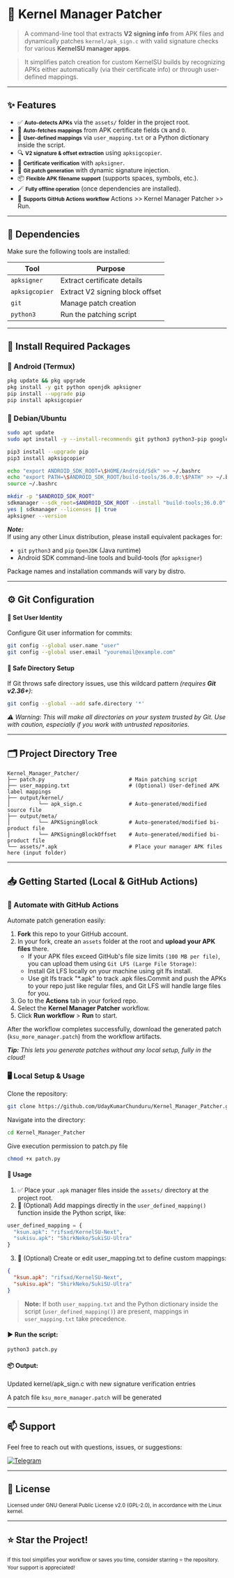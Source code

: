 # 🔐 Kernel Manager Patcher

> A command-line tool that extracts **V2 signing info** from APK files and dynamically patches `kernel/apk_sign.c` with valid signature checks for various **KernelSU manager apps**.

> It simplifies patch creation for custom KernelSU builds by recognizing APKs either automatically (via their certificate info) or through user-defined mappings.

---

## ✨ Features

- ✅ <small>**Auto-detects APKs**</small> via the `assets/` folder in the project root.
- 🔗 <small>**Auto-fetches mappings**</small> from APK certificate fields `CN` and `O`.
- 🧠 <small>**User-defined mappings**</small> via `user_mapping.txt` or a Python dictionary inside the script.
- 🔍 <small>**V2 signature & offset extraction**</small> using `apksigcopier`.
- 🔑 <small>**Certificate verification**</small> with `apksigner`.
- 📝 <small>**Git patch generation**</small> with dynamic signature injection.
- 📦 <small>**Flexible APK filename support**</small> (supports spaces, symbols, etc.).
- 🪄 <small>**Fully offline operation**</small> (once dependencies are installed).
- 🤖 <small>**Supports GitHub Actions workflow**</small> Actions >> Kernel Manager Patcher >> Run.

---

## 🧩 Dependencies

Make sure the following tools are installed:

| Tool         | Purpose                              |
|--------------|--------------------------------------|
| `apksigner`  | Extract certificate details          |
| `apksigcopier` | Extract V2 signing block offset     |
| `git`        | Manage patch creation                |
| `python3`    | Run the patching script              |

---

## 🧰 Install Required Packages

### 📱 Android (Termux)
```bash
pkg update && pkg upgrade
pkg install -y git python openjdk apksigner
pip install --upgrade pip
pip install apksigcopier
```

### 🐧 Debian/Ubuntu
```bash
sudo apt update
sudo apt install -y --install-recommends git python3 python3-pip google-android-cmdline-tools-11.0-installer openjdk-21-jre-headless

pip3 install --upgrade pip
pip3 install apksigcopier

echo "export ANDROID_SDK_ROOT=\$HOME/Android/Sdk" >> ~/.bashrc
echo "export PATH=\$ANDROID_SDK_ROOT/build-tools/36.0.0:\$PATH" >> ~/.bashrc
source ~/.bashrc

mkdir -p "$ANDROID_SDK_ROOT"
sdkmanager --sdk_root=$ANDROID_SDK_ROOT --install "build-tools;36.0.0"
yes | sdkmanager --licenses || true
apksigner --version
```
***Note:***  
If using any other Linux distribution, please install equivalent packages for:  
- `git` `python3` and `pip` `OpenJDK` (Java runtime)
- Android SDK command-line tools and build-tools (for `apksigner`)

Package names and installation commands will vary by distro.

---

## ⚙️ Git Configuration
#### 👤 Set User Identity
Configure Git user information for commits:

```bash
git config --global user.name "user"
git config --global user.email "youremail@example.com"
```

#### 🔐 Safe Directory Setup
If Git throws safe directory issues, use this wildcard pattern *(requires **Git v2.36+**)*:

```bash
git config --global --add safe.directory '*'
```
*⚠️ Warning: This will make all directories on your system trusted by Git. Use with caution, especially if you work with untrusted repositories.*

---

## 🗂️ Project Directory Tree
```
Kernel_Manager_Patcher/
├── patch.py                           # Main patching script
├── user_mapping.txt                   # (Optional) User-defined APK label mappings
├── output/kernel/
│         └── apk_sign.c               # Auto-generated/modified source file
├── output/meta/
│         └── APKSigningBlock          # Auto-generated/modified bi-product file
│         └── APKSigningBlockOffset    # Auto-generated/modified bi-product file 
└── assets/*.apk                       # Place your manager APK files here (input folder)

```

---

## 📥 Getting Started (Local & GitHub Actions)
### 🤖 Automate with GitHub Actions
Automate patch generation easily:

1. **Fork** this repo to your GitHub account.
2. In your fork, create an `assets` folder at the root and **upload your APK files** there.
   - If your APK files exceed GitHub's file size limits `(100 MB per file)`, you can upload them using `Git LFS (Large File Storage)`:
   - Install Git LFS locally on your machine using git lfs install.
   - Use git lfs track "*.apk" to track .apk files.Commit and push the APKs to your repo just like regular files, and Git LFS will handle large files for you.
3. Go to the **Actions** tab in your forked repo.
4. Select the **Kernel Manager Patcher** workflow.
5. Click **Run workflow** > **Run** to start.

After the workflow completes successfully, download the generated patch (`ksu_more_manager.patch`) from the workflow artifacts.

***Tip:**
This lets you generate patches without any local setup, fully in the cloud!*

### 🖥️ Local Setup & Usage
Clone the repository:
```bash
git clone https://github.com/UdayKumarChunduru/Kernel_Manager_Patcher.git
```

Navigate into the directory:
```bash
cd Kernel_Manager_Patcher
```

Give execution permission to patch.py file
```bash 
chmod +x patch.py
```

#### 🚀 Usage
1. ✅ Place your `.apk` manager files inside the `assets/` directory at the project root.
2. 🔄 (Optional) Add mappings directly in the `user_defined_mapping()` function inside the Python script, like:
```python
user_defined_mapping = {
  "ksun.apk": "rifsxd/KernelSU-Next",
  "sukisu.apk": "ShirkNeko/SukiSU-Ultra"
}
```
3. 🔄 (Optional) Create or edit user_mapping.txt to define custom mappings:

```json
{
  "ksun.apk": "rifsxd/KernelSU-Next",
  "sukisu.apk": "ShirkNeko/SukiSU-Ultra"
}
```
> **Note:** If both `user_mapping.txt` and the Python dictionary inside the script (`user_defined_mapping()`) are present, mappings in `user_mapping.txt` take precedence.

#### ▶ Run the script:

```python
python3 patch.py
```

#### 📦 Output:
Updated kernel/apk_sign.c with new signature verification entries

A patch file `ksu_more_manager.patch` will be generated

---

## 📫 Support
Feel free to reach out with questions, issues, or suggestions:

[![Telegram](https://img.shields.io/badge/Telegram-000?style=for-the-badge&logo=telegram&logoColor=26A5E4)](https://t.me/fortecipher)

---

## 📄 License
<small>Licensed under GNU General Public License v2.0 (GPL-2.0), in accordance with the Linux kernel.</small>

---

## ⭐️ Star the Project!
<small>If this tool simplifies your workflow or saves you time, consider starring ⭐️ the repository. Your support is appreciated!</small>
